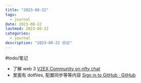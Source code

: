 ```yaml
---
title: "2023-08-22"
tags:
  - journal
date: 2023-08-22
lastmod: 2023-08-22
categories:
  - journal
description: "2023-08-22 日记"
---
```


#todo/笔记

- 了解 web 3 [V2EX Community on nfty chat](https://blog.v2ex.com/58706DEF-4638-4B14-8560-CCD22AD9857F/)
- 里面有 dotfiles, 配置同步等等内容 [Sign in to GitHub · GitHub](https://github.com/settings/codespaces)
